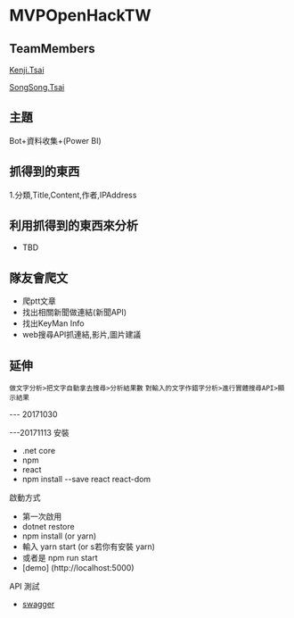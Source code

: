 # MVPOpenHackTW
## TeamMembers
[Kenji.Tsai]("")

[SongSong.Tsai]("")
## 主題
Bot+資料收集+(Power BI)
## 抓得到的東西
1.分類,Title,Content,作者,IPAddress
## 利用抓得到的東西來分析
- TBD
## 隊友會爬文
- 爬ptt文章
- 找出相關新聞做連結(新聞API)
- 找出KeyMan Info
- web搜尋API抓連結,影片,圖片建議

## 延伸
`做文字分析>把文字自動拿去搜尋>分析結果數`
`對輸入的文字作錯字分析>進行實體搜尋API>顯示結果`

--- 20171030

---20171113
安裝 
 - .net core
 - npm
 - react
  - npm install --save react react-dom

啟動方式
 - 第一次啟用
  - dotnet restore
  - npm install (or yarn)
 - 輸入 yarn start (or s若你有安裝 yarn)
 - 或者是 npm run start
 - [demo] (http://localhost:5000)

API 測試
 - [swagger](http://localhost:5000/swagger/)


